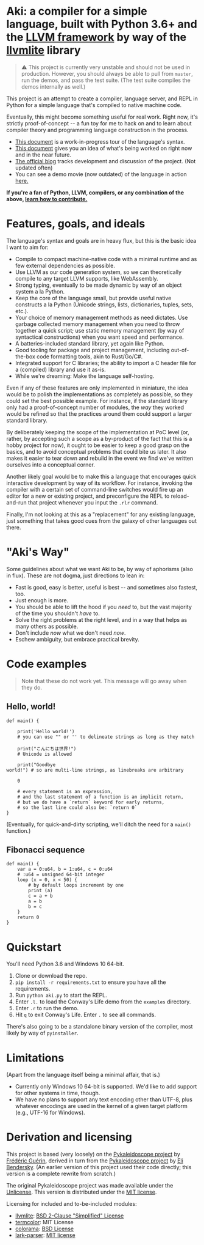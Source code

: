 # **Aki**:  a compiler for a simple language, built with Python 3.6+ and the [LLVM framework](https://www.llvm.org) by way of the [llvmlite](http://llvmlite.pydata.org/en/latest/) library

> ⚠ This project is currently very unstable and should not be used in production. However, you should always be able to pull from `master`, run the demos, and pass the test suite. (The test suite compiles the demos internally as well.)

This project is an attempt to create a compiler, language server, and REPL in Python for a simple language that's compiled to native machine code.

Eventually, this might become something useful for real work. Right now, it's strictly proof-of-concept -- a fun toy for me to hack on and to learn about compiler theory and programming language construction in the process.

* [This document](language.md) is a work-in-progress tour of the language's syntax.
* [This document](whats-next.md) gives you an idea of what's being worked on right now and in the near future.
* [The official blog](https://aki.genjipress.com) tracks development and discussion of the project. (Not updated often)
* You can see a demo movie (now outdated) of the language in action [here.](https://www.youtube.com/watch?v=9vZ4oFCFOl8)

**If you're a fan of Python, LLVM, compilers, or any combination of the above, [learn how to contribute.](CONTRIBUTING.md)**

# Features, goals, and ideals

The language's syntax and goals are in heavy flux, but this is the basic idea I want to aim for:

* Compile to compact machine-native code with a minimal runtime and as few external dependencies as possible.
* Use LLVM as our code generation system, so we can theoretically compile to any target LLVM supports, like WebAssembly.
* Strong typing, eventually to be made dynamic by way of an object system a la Python.
* Keep the core of the language small, but provide useful native constructs a la Python (Unicode strings, lists, dictionaries, tuples, sets, etc.).
* Your choice of memory management methods as need dictates. Use garbage collected memory management when you need to throw together a quick script; use static memory management (by way of syntactical constructions) when you want speed and performance.
* A batteries-included standard library, yet again like Python.
* Good tooling for package and project management, including out-of-the-box code formatting tools, akin to Rust/Go/C#.
* Integrated support for C libraries; the ability to import a C header file for a (compiled) library and use it as-is.
* While we're dreaming: Make the language self-hosting.

Even if any of these features are only implemented in miniature, the idea would be to polish the implementations as completely as possible, so they could set the best possible example. For instance, if the standard library only had a proof-of-concept number of modules, the *way* they worked would be refined so that the practices around them could support a larger standard library.

By deliberately keeping the scope of the implementation at PoC level (or, rather, by accepting such a scope as a by-product of the fact that this is a hobby project for now), it ought to be easier to keep a good grasp on the basics, and to avoid conceptual problems that could bite us later. It also makes it easier to tear down and rebuild in the event we find we've written ourselves into a conceptual corner.

Another likely goal would be to make this a language that encourages quick interactive development by way of its workflow. For instance, invoking the compiler with a certain set of command-line switches would fire up an editor for a new or existing project, and preconfigure the REPL to reload-and-run that project whenever you input the `.rlr` command.

Finally, I'm not looking at this as a "replacement" for any existing language, just something that takes good cues from the galaxy of other languages out there.

# "Aki's Way"

Some guidelines about what we want Aki to be, by way of aphorisms (also in flux). These are not dogma, just directions to lean in:

* Fast is good, easy is better, useful is best -- and sometimes also fastest, too.
* Just enough is more.
* You should be able to lift the hood if you *need* to, but the vast majority of the time you shouldn't *have* to.
* Solve the right problems at the right level, and in a way that helps as many others as possible.
* Don't include *now* what we don't need *now*.
* Eschew ambiguity, but embrace practical brevity.

# Code examples

> Note that these do not work yet. This message will go away when they do.

## Hello, world!

```
def main() {
    
    print('Hello world!')
    # you can use "" or '' to delineate strings as long as they match

    print("こんにちは世界!")
    # Unicode is allowed

    print("Goodbye
world!") # so are multi-line strings, as linebreaks are arbitrary

    0

    # every statement is an expression,
    # and the last statement of a function is an implicit return,
    # but we do have a `return` keyword for early returns,
    # so the last line could also be: `return 0`
}
```

(Eventually, for quick-and-dirty scripting, we'll ditch the need for a `main()` function.)

## Fibonacci sequence

```
def main() {
    var a = 0:u64, b = 1:u64, c = 0:u64
    # :u64 = unsigned 64-bit integer
    loop (x = 0, x < 50) {
        # by default loops increment by one
        print (a)
        c = a + b
        a = b
        b = c
    }
    return 0
}
```

# Quickstart

You'll need Python 3.6 and Windows 10 64-bit.

1. Clone or download the repo.
2. `pip install -r requirements.txt` to ensure you have all the requirements.
3. Run `python aki.py` to start the REPL.
4. Enter `.l.` to load the Conway's Life demo from the `examples` directory.
5. Enter `.r` to run the demo.
6. Hit `q` to exit Conway's Life. Enter `.` to see all commands.
<!-- 7. If you have the Microsoft Visual Studio tools installed, you can enter `.l.` to load the Conway's Life demo, then enter `.cp` to compile it to a standalone binary in the `\output` subdirectory. (Make sure `nt_compiler_path` in `config.ini` points to the correct location for `vcvarsall.bat`. This limitation will be removed in the future.) -->

There's also going to be a standalone binary version of the compiler, most likely by way of `pyinstaller`.


# Limitations

(Apart from the language itself being a minimal affair, that is.)

* Currently only Windows 10 64-bit is supported. We'd like to add support for other systems in time, though.
* We have no plans to support any text encoding other than UTF-8, plus whatever encodings are used in the kernel of a given target platform (e.g., UTF-16 for Windows).

# Derivation and licensing

This project is based (very loosely) on the 
[Pykaleidoscope project](https://github.com/frederickjeanguerin/pykaleidoscope) by [Frédéric Guérin](https://github.com/frederickjeanguerin), 
derived in turn from the [Pykaleidoscope project](https://github.com/eliben/pykaleidoscope) by [Eli Bendersky](https://github.com/eliben). (An earlier version of this project used their code directly; this version is a complete rewrite from scratch.)

The original Pykaleidoscope project was made available under the [Unlicense](https://github.com/eliben/pykaleidoscope/blob/master/LICENSE). This version is distributed under the [MIT license](LICENSE).

Licensing for included and to-be-included modules:

* [llvmlite](http://llvmlite.pydata.org/en/latest/): [BSD 2-Clause "Simplified" License](https://github.com/numba/llvmlite/blob/master/LICENSE)
* [termcolor](https://pypi.org/project/termcolor/): MIT License
* [colorama](https://pypi.org/project/colorama/): [BSD License](https://github.com/tartley/colorama/blob/master/LICENSE.txt)
* [lark-parser](https://github.com/lark-parser/lark/): [MIT license](https://github.com/lark-parser/lark/blob/master/LICENSE)
